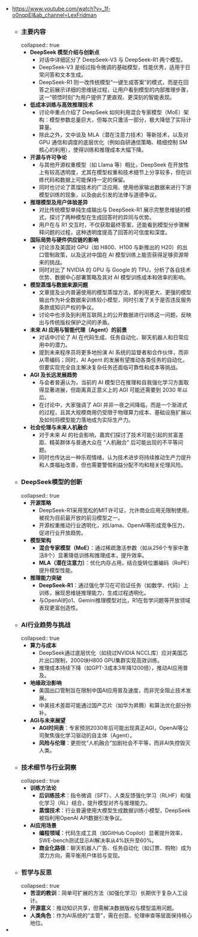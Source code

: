 - https://www.youtube.com/watch?v=_1f-o0nqpEI&ab_channel=LexFridman
	- ### 主要内容
	  collapsed:: true
		- **DeepSeek 模型介绍与创新点**
			- 对话中详细区分了 DeepSeek-V3 与 DeepSeek-R1 两个模型。
			- DeepSeek-V3 是经过指令微调的基础模型，性能优秀，适用于日常问答和文本生成。
			- DeepSeek-R1 则一改传统模型“一键生成答案”的模式，而是在回答之前展示详细的思维链过程，让用户看到模型的内部推理步骤，这一“顿悟时刻”为用户提供了更直观、更深刻的智能表现。
		- **低成本训练与高效推理技术**
			- 讨论中重点介绍了 DeepSeek 如何利用混合专家模型（MoE）架构：模型参数总量巨大，但每次只激活一部分，极大降低了实际计算量。
			- 除此之外，文中谈及 MLA（潜在注意力技术）等新技术，以及对 GPU 通信和调度的底层优化（例如自研通信策略、精细控制 SM 核心的利用），使得训练和推理成本大幅下降。
		- **开源与许可争论**
			- 与其他开源权重模型（如 Llama 等）相比，DeepSeek 在开放性上有较高透明度，尤其在模型权重和技术细节上分享较多，但在训练代码和数据上可能保持一定的保留。
			- 同时也讨论了蒸馏技术的广泛应用、使用他家输出数据来进行下游模型训练的现象，以及由此引发的法律与道德争议。
		- **推理模型及用户体验差异**
			- 对比传统模型单纯生成输出与 DeepSeek-R1 展示完整思维链的模式，探讨了两种模型在生成回答时的异同与优势。
			- 用户在与 R1 交互时，不仅获取最终答案，还能看到模型分步骤解释问题的过程，这种透明度提高了回答的可信度和深度。
		- **国际局势与硬件供应链的影响**
			- 讨论涉及美国对 GPU（如 H800、H100 与新推出的 H20）的出口管制政策，以及这对中国在 AI 模型训练上能否获得足够资源带来的挑战。
			- 同时对比了 NVIDIA 的 GPU 与 Google 的 TPU，分析了各自技术优势、数据中心部署策略及其对 AI 模型训练成本和效率的影响。
		- **模型蒸馏与数据来源问题**
			- 文章提及业内普遍使用的模型蒸馏方法，即利用更大、更强的模型输出作为补全数据来训练较小模型，同时引发了关于是否违反服务条款或知识产权的争议。
			- 讨论中也涉及到利用互联网上的公开数据进行训练这一问题，反映出与传统版权保护之间的矛盾。
		- **未来 AI 应用与智能代理（Agent）的前景**
			- 对话中讨论了 AI 在代码生成、任务自动化、聊天机器人和日常应用中的潜力。
			- 提到未来程序员将更多地扮演 AI 系统的监督者和合作伙伴，而非从零编码；同时，AI Agent 的发展有望推动各类任务的自动化，但要实现完全自主解决复杂任务还面临可靠性和成本等挑战。
		- **AGI 及长远发展趋势**
			- 与会者普遍认为，当前的 AI 模型已在推理和自我强化学习方面取得显著进展，但距离真正意义上的 AGI 可能还需要到 2030 年以后。
			- 在讨论中，大家强调了 AGI 并非一夜之间降临，而是一个渐进式的过程，且其大规模商用仍受限于物理算力成本、基础设施扩展以及如何将模型能力落地成为实际生产力。
		- **社会伦理与未来人机融合**
			- 对于未来 AI 的社会影响，嘉宾们探讨了技术可能引起的贫富差距、精英群体与普通大众在 “人机融合” 后可能出现的不平等问题。
			- 同时也传达出一种乐观情绪，认为技术进步将持续推动生产力提升和人类福祉改善，但也需要警惕利益分配不均和相关伦理风险。
	- ### **DeepSeek模型的创新**
	  collapsed:: true
		- **开源策略**
			- DeepSeek-R1采用宽松的MIT许可证，允许商业应用无限制使用，被视为目前最开放的前沿模型之一。
			- 开源权重推动行业透明化，对Llama、OpenAI等形成竞争压力，促进行业开放趋势。
		- **模型架构**
			- **混合专家模型（MoE）**：通过稀疏激活参数（如从256个专家中激活8个）显著降低训练和推理成本，提升效率。
			- **MLA（潜在注意力）**：优化内存占用，结合旋转位置编码（RoPE）提升模型性能。
		- **推理能力突破**
			- **DeepSeek-R1**：通过强化学习在可验证任务（如数学、代码）上训练，展现思维链推理能力，生成过程透明化。
			- 与OpenAI的o1、Gemini推理模型对比，R1在哲学问题等开放领域表现更富创造性。
	- ### **AI行业趋势与挑战**
	  collapsed:: true
		- **算力与成本**
			- DeepSeek通过底层优化（如绕过NVIDIA NCCL库）应对美国芯片出口限制，2000块H800 GPU集群实现高效训练。
			- 推理成本持续下降（如GPT-3成本3年降1200倍），推动AI应用普及。
		- **地缘政治影响**
			- 美国出口管制旨在限制中国AI应用普及速度，而非完全阻止技术发展。
			- 中美技术差距可能通过国产芯片（如华为昇腾）和算法优化部分弥补。
		- **AGI与未来展望**
			- **AGI时间表**：专家预测2030年后可能出现真正AGI，OpenAI等公司聚焦强化学习驱动的自主体（Agent）。
			- **风险与伦理**：更担忧“人机融合”加剧社会不平等，而非AI失控毁灭人类。
	- ### **技术细节与行业洞察**
	  collapsed:: true
		- **训练方法论**
			- **后训练技术**：指令微调（SFT）、人类反馈强化学习（RLHF）和强化学习（RL）结合，提升模型对齐与推理能力。
			- **蒸馏技术**：行业普遍使用大模型生成数据训练小模型，DeepSeek被指利用OpenAI API数据引发争议。
		- **AI应用场景**
			- **编程领域**：代码生成工具（如GitHub Copilot）显著提升效率，SWE-bench测试显示AI解决率从4%跃升至60%。
			- **商业化路径**：聊天机器人广告、任务自动化（如订票、购物）成为潜力方向，需平衡用户体验与变现。
	- ### **哲学与反思**
	  collapsed:: true
		- **苦涩的教训**：简单可扩展的方法（如强化学习）长期优于复杂人工设计。
		- **开源意义**：推动知识共享，但需解决数据版权与模型滥用问题。
		- **人类角色**：作为AI系统的“主管”，需在创意、伦理审查等层面保持核心地位。
-